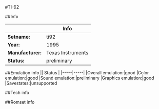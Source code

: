 #TI-92

##Info

||Info|
|-----|-----|
|**Setname:**|ti92
|**Year:**|1995
|**Manufacturer:**|Texas Instruments
|**Status:**|preliminary

##Emulation info
|| Status |
|-----|-----|
|Overall emulation:|good
|Color emulation:|good
|Sound emulation:|preliminary
|Graphics emulation:|good
|Savestates:|unsupported

##Tech info

##Romset info

<!--- START OF EDITED COMMENT DO NOT TOUCH TEXT ABOVE-->
